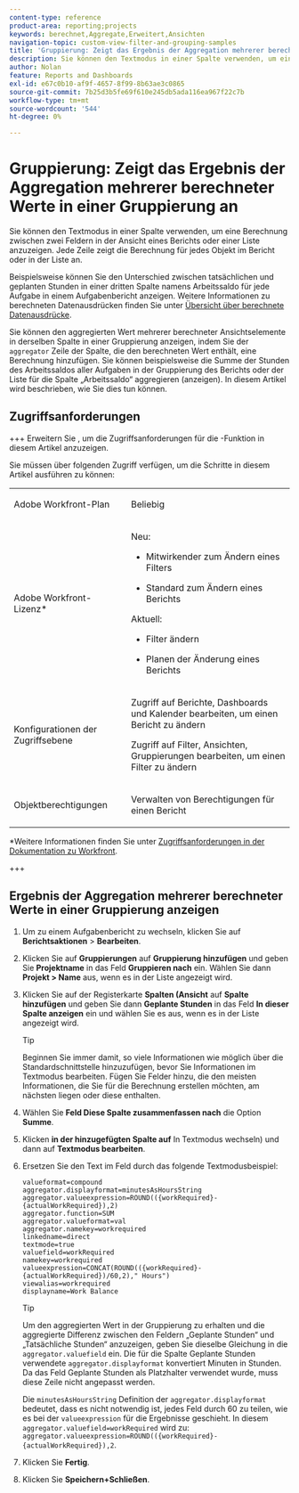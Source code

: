 ```yaml
---
content-type: reference
product-area: reporting;projects
keywords: berechnet,Aggregate,Erweitert,Ansichten
navigation-topic: custom-view-filter-and-grouping-samples
title: 'Gruppierung: Zeigt das Ergebnis der Aggregation mehrerer berechneter Werte in einer Gruppierung an'
description: Sie können den Textmodus in einer Spalte verwenden, um eine Berechnung zwischen zwei Feldern in der Ansicht eines Berichts oder einer Liste anzuzeigen. Jede Zeile zeigt die Berechnung für jedes Objekt im Bericht oder in der Liste an.
author: Nolan
feature: Reports and Dashboards
exl-id: e67c0b10-af9f-4657-8f99-8b63ae3c0865
source-git-commit: 7b25d3b5fe69f610e245db5ada116ea967f22c7b
workflow-type: tm+mt
source-wordcount: '544'
ht-degree: 0%

---
```


# Gruppierung: Zeigt das Ergebnis der Aggregation mehrerer berechneter Werte in einer Gruppierung an

<!--Audited: 10/2024-->

Sie können den Textmodus in einer Spalte verwenden, um eine Berechnung zwischen zwei Feldern in der Ansicht eines Berichts oder einer Liste anzuzeigen. Jede Zeile zeigt die Berechnung für jedes Objekt im Bericht oder in der Liste an.

Beispielsweise können Sie den Unterschied zwischen tatsächlichen und geplanten Stunden in einer dritten Spalte namens Arbeitssaldo für jede Aufgabe in einem Aufgabenbericht anzeigen. Weitere Informationen zu berechneten Datenausdrücken finden Sie unter [Übersicht über berechnete Datenausdrücke](../../../reports-and-dashboards/reports/calc-cstm-data-reports/calculated-data-expressions.md).

Sie können den aggregierten Wert mehrerer berechneter Ansichtselemente in derselben Spalte in einer Gruppierung anzeigen, indem Sie der `aggregator` Zeile der Spalte, die den berechneten Wert enthält, eine Berechnung hinzufügen. Sie können beispielsweise die Summe der Stunden des Arbeitssaldos aller Aufgaben in der Gruppierung des Berichts oder der Liste für die Spalte „Arbeitssaldo“ aggregieren (anzeigen). In diesem Artikel wird beschrieben, wie Sie dies tun können.

## Zugriffsanforderungen

+++ Erweitern Sie , um die Zugriffsanforderungen für die -Funktion in diesem Artikel anzuzeigen.

Sie müssen über folgenden Zugriff verfügen, um die Schritte in diesem Artikel ausführen zu können:

<table style="table-layout:auto"> 
 <col> 
 <col> 
 <tbody> 
  <tr> 
   <td role="rowheader">Adobe Workfront-Plan</td> 
   <td> <p>Beliebig</p> </td> 
  </tr> 
  <tr> 
   <td role="rowheader">Adobe Workfront-Lizenz*</td> 
   <td> 
    <p>Neu:</p>
   <ul><li><p>Mitwirkender zum Ändern eines Filters </p></li>
   <li><p>Standard zum Ändern eines Berichts</p></li> </ul>

<p>Aktuell:</p>
   <ul><li><p>Filter ändern </p></li>
   <li><p>Planen der Änderung eines Berichts</p></li> </ul></td> 
  </tr> 
  <tr> 
   <td role="rowheader">Konfigurationen der Zugriffsebene</td> 
   <td> <p>Zugriff auf Berichte, Dashboards und Kalender bearbeiten, um einen Bericht zu ändern</p> <p>Zugriff auf Filter, Ansichten, Gruppierungen bearbeiten, um einen Filter zu ändern</p> </td> 
  </tr> 
  <tr> 
   <td role="rowheader">Objektberechtigungen</td> 
   <td> <p>Verwalten von Berechtigungen für einen Bericht</p>  </td> 
  </tr> 
 </tbody> 
</table>

*Weitere Informationen finden Sie unter [Zugriffsanforderungen in der Dokumentation zu Workfront](/help/quicksilver/administration-and-setup/add-users/access-levels-and-object-permissions/access-level-requirements-in-documentation.md).

+++

## Ergebnis der Aggregation mehrerer berechneter Werte in einer Gruppierung anzeigen

1. Um zu einem Aufgabenbericht zu wechseln, klicken Sie auf **Berichtsaktionen** > **Bearbeiten**.
1. Klicken Sie auf **Gruppierungen** auf **Gruppierung hinzufügen** und geben Sie **Projektname** in das Feld **Gruppieren nach** ein. Wählen Sie dann **Projekt > Name** aus, wenn es in der Liste angezeigt wird.

1. Klicken Sie auf der Registerkarte **Spalten (Ansicht** auf **Spalte hinzufügen** und geben Sie dann **Geplante Stunden** in das Feld **In dieser Spalte anzeigen** ein und wählen Sie es aus, wenn es in der Liste angezeigt wird.

   >[!TIP]
   >
   >Beginnen Sie immer damit, so viele Informationen wie möglich über die Standardschnittstelle hinzuzufügen, bevor Sie Informationen im Textmodus bearbeiten. Fügen Sie Felder hinzu, die den meisten Informationen, die Sie für die Berechnung erstellen möchten, am nächsten liegen oder diese enthalten.

1. Wählen Sie **Feld Diese Spalte zusammenfassen nach** die Option **Summe**.
1. Klicken **in der hinzugefügten Spalte auf** In Textmodus wechseln) und dann auf **Textmodus bearbeiten**.
1. Ersetzen Sie den Text im Feld durch das folgende Textmodusbeispiel:

   ```
   valueformat=compound
   aggregator.displayformat=minutesAsHoursString
   aggregator.valueexpression=ROUND(({workRequired}-{actualWorkRequired}),2)
   aggregator.function=SUM
   aggregator.valueformat=val
   aggregator.namekey=workrequired
   linkedname=direct
   textmode=true
   valuefield=workRequired
   namekey=workrequired
   valueexpression=CONCAT(ROUND(({workRequired}-{actualWorkRequired})/60,2)," Hours") 
   viewalias=workrequired 
   displayname=Work Balance
   ```

   >[!TIP]
   >
   >Um den aggregierten Wert in der Gruppierung zu erhalten und die aggregierte Differenz zwischen den Feldern „Geplante Stunden“ und „Tatsächliche Stunden“ anzuzeigen, geben Sie dieselbe Gleichung in die `aggregator.valuefield` ein. Die für die Spalte Geplante Stunden verwendete `aggregator.displayformat` konvertiert Minuten in Stunden. Da das Feld Geplante Stunden als Platzhalter verwendet wurde, muss diese Zeile nicht angepasst werden.
   >
   >
   >Die `minutesAsHoursString` Definition der `aggregator.displayformat` bedeutet, dass es nicht notwendig ist, jedes Feld durch 60 zu teilen, wie es bei der `valueexpression` für die Ergebnisse geschieht. In diesem `aggregator.valuefield=workRequired` wird zu: `aggregator.valueexpression=ROUND(({workRequired}-{actualWorkRequired}),2`.
1. Klicken Sie **Fertig**.
1. Klicken Sie **Speichern+Schließen**.
